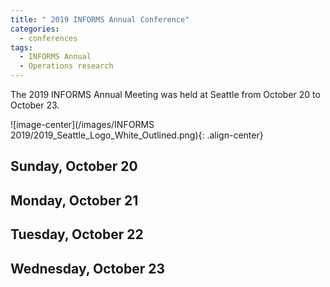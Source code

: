 ```yaml
---
title: " 2019 INFORMS Annual Conference"
categories:
  - conferences
tags:
  - INFORMS Annual
  - Operations research
--- 
```


The 2019 INFORMS Annual Meeting was held at Seattle from October 20 to October 23. 

![image-center](/images/INFORMS 2019/2019_Seattle_Logo_White_Outlined.png){: .align-center}

## Sunday, October 20


## Monday, October 21


## Tuesday, October 22


## Wednesday, October 23

